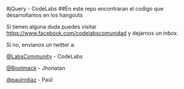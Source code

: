 #jQuery - CodeLabs
##En este repo encontraran el codigo que desarrollamos en los hangouts

Si tienen alguna duda puedes visitar <https://www.facebook.com/codelabscomunidad> y dejarnos un inbox.

Si no, envianos un twitter a:

[@LabsCommunity](https://twitter.com/LabsCommunity) - CodeLabs

[@Bootmack](https://twitter.com/Bootmack) - Jhonatan

[@paulrrdiaz](https://twitter.com/paulrrdiaz) - Paúl